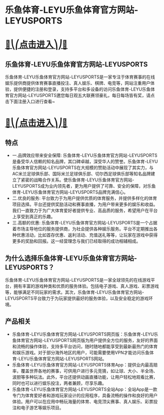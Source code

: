 # 乐鱼体育-LEYU乐鱼体育官方网站-LEYUSPORTS

# [🍉⎝⎛点击进入⎞⎠🍉](https://kkdd668.cn)
## 乐鱼体育-LEYU乐鱼体育官方网站-LEYUSPORTS
乐鱼体育-LEYU乐鱼体育官方网站-LEYUSPORTS是一家专注于体育赛事的在线娱乐提供商提供体育赛事直播投注、真人娱乐、棋牌、电竞等，网站注重用户体验，提供便捷的注册和登录，支持多平台和多设备的访问乐鱼体育-LEYU乐鱼体育官方网站-LEYUSPORTS邀您每日观五大联赛领豪礼，每日每场皆有奖，请点击下面注册入口进行查看~
# [🍉⎝⎛点击进入⎞⎠🍉](https://kkdd668.cn)

## 特点
- 一.品牌效应带来安全保障: 乐鱼体育-LEYU乐鱼体育官方网站-LEYUSPORTS是备受华人信赖的知名品牌，其口碑卓越，深受华人的赞誉。乐鱼体育-LEYU乐鱼体育官方网站-LEYUSPORTS在大规模的赞助活动中展现了其实力，与AC米兰足球俱乐部、国际米兰足球俱乐部、切尔西足球俱乐部等知名品牌建立了紧密的战略合作关系。使乐鱼体育-LEYU乐鱼体育官方网站-LEYUSPORTS成为业内领先者，更为用户提供了可靠、安全的保障，对乐鱼体育-LEYU乐鱼体育官方网站-LEYUSPORTS品牌充满信心。
- 二.优良的服务: 平台致力于为用户提供优质的体育服务，并提供多样化的体育项目选择。平台还提供奖励活动和赛事直播，为用户带来更多的娱乐和收益。我们一直致力于为广大体育爱好者提供专业、高品质的服务，希望用户在平台上享受到真正的乐趣。
- 三.高额的优惠: 乐鱼体育-LEYU乐鱼体育官方网站-LEYUSPORTS是一个占据着市场主导地位的服务提供商，为社会提供各种娱乐服务。平台不定期推出各种优惠活动，比如首存优惠、返利活动、充值送礼等等，让玩家在游戏中获得更多的奖励和回报。这一经营理念与我们已经取得的成功相辅相成。

## 为什么选择乐鱼体育-LEYU乐鱼体育官方网站-LEYUSPORTS？
乐鱼体育-LEYU乐鱼体育官方网站-LEYUSPORTS是一家全球领先的在线游戏平台，拥有丰富的游戏种类和优质的服务体验。包括电子游戏、真人游戏、彩票游戏等，能够满足不同玩家的需求。其次，乐鱼体育-LEYU乐鱼体育官方网站-LEYUSPORTS平台致力于为玩家提供最好的服务体验，以及安全稳定的游戏环境。
## 产品相关
- 乐鱼体育-LEYU乐鱼体育官方网站-LEYUSPORTS网页版：乐鱼体育-LEYU乐鱼体育官方网站-LEYUSPORTS网页版为用户提供全方位的服务，友好的界面和流畅的操作体验，支持多平台访问，随时随地都能享受到最新最热门的体育和娱乐游戏。对于部分海外地区的用户，可能需要使用VPN才能访问乐鱼体育-LEYU乐鱼体育官方网站-LEYUSPORTS网站。
- 乐鱼体育-LEYU乐鱼体育官方网站-LEYUSPORTS体育App：提供业内最高赔率，覆盖世界各地的赛事，可供用户进行多元竞猜，如让球、大小、半全场、波胆等多种玩法。此外，平台还提供动画直播功能，让用户轻松地观看比赛，同时也可以进行娱乐投注，两者兼顾，尽享乐趣。
- 乐鱼体育-LEYU乐鱼体育官方网站-LEYUSPORTS全站App：全站App是一款专门为体育爱好者和游戏玩家设计的应用程序，具备流畅的操作和良好的用户体验。用户可以在应用中畅玩海量的体育、电竞顶尖赛事、真人娱乐、彩票投注和电子游艺等娱乐项目。
